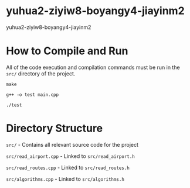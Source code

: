 # yuhua2-ziyiw8-boyangy4-jiayinm2
yuhua2-ziyiw8-boyangy4-jiayinm2


# How to Compile and Run

All of the code execution and compilation commands must be run in the `src/` directory of the project.

`make`

`g++ -o test main.cpp`

`./test`

# Directory Structure

`src/` - Contains all relevant source code for the project

`src/read_airport.cpp` - Linked to `src/read_airport.h`

`src/read_routes.cpp` - Linked to `src/read_routes.h`

`src/algorithms.cpp` - Linked to `src/algorithms.h`
